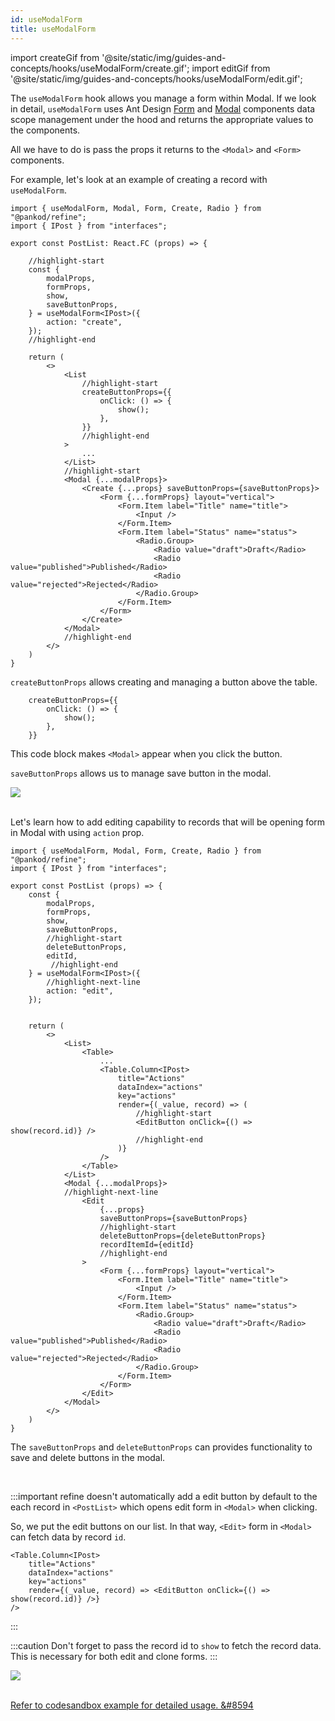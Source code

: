 ```yaml
---
id: useModalForm
title: useModalForm
---
```


import createGif from '@site/static/img/guides-and-concepts/hooks/useModalForm/create.gif';
import editGif from '@site/static/img/guides-and-concepts/hooks/useModalForm/edit.gif';

The `useModalForm` hook allows you manage a form within Modal. If we look in detail, `useModalForm` uses Ant Design [Form](https://ant.design/components/form/) and [Modal](https://ant.design/components/modal/) components data scope management under the hood and returns the appropriate values to the components.

All we have to do is pass the props it returns to the `<Modal>` and `<Form>` components.

For example, let's look at an example of creating a record with `useModalForm`.

```tsx title="pages/posts/list.tsx"
import { useModalForm, Modal, Form, Create, Radio } from "@pankod/refine";
import { IPost } from "interfaces";

export const PostList: React.FC (props) => {

    //highlight-start
    const {
        modalProps,
        formProps,
        show,
        saveButtonProps,
    } = useModalForm<IPost>({
        action: "create",
    });
    //highlight-end

    return (
        <>
            <List
                //highlight-start
                createButtonProps={{
                    onClick: () => {
                        show();
                    },
                }}
                //highlight-end
            >
                ...
            </List>
            //highlight-start
            <Modal {...modalProps}>
                <Create {...props} saveButtonProps={saveButtonProps}>
                    <Form {...formProps} layout="vertical">
                        <Form.Item label="Title" name="title">
                            <Input />
                        </Form.Item>
                        <Form.Item label="Status" name="status">
                            <Radio.Group>
                                <Radio value="draft">Draft</Radio>
                                <Radio value="published">Published</Radio>
                                <Radio value="rejected">Rejected</Radio>
                            </Radio.Group>
                        </Form.Item>
                    </Form>
                </Create>
            </Modal>
            //highlight-end
        </>
    )
}

```

`createButtonProps` allows creating and managing a button above the table.

```tsx
    createButtonProps={{
        onClick: () => {
            show();
        },
    }}
```

This code block makes `<Modal>` appear when you click the button.

`saveButtonProps` allows us to manage save button in the modal.

<div style={{textAlign: "center"}}>
    <img src={createGif} />
</div>

<br />

Let's learn how to add editing capability to records that will be opening form in Modal with using `action` prop.

```tsx title="pages/posts/list.tsx"
import { useModalForm, Modal, Form, Create, Radio } from "@pankod/refine";
import { IPost } from "interfaces";

export const PostList (props) => {
    const {
        modalProps,
        formProps,
        show,
        saveButtonProps,
        //highlight-start
        deleteButtonProps,
        editId,
         //highlight-end
    } = useModalForm<IPost>({
        //highlight-next-line
        action: "edit",
    });


    return (
        <>
            <List>
                <Table>
                    ...
                    <Table.Column<IPost>
                        title="Actions"
                        dataIndex="actions"
                        key="actions"
                        render={(_value, record) => (
                            //highlight-start
                            <EditButton onClick={() => show(record.id)} />
                            //highlight-end
                        )}
                    />
                </Table>
            </List>
            <Modal {...modalProps}>
            //highlight-next-line
                <Edit
                    {...props}
                    saveButtonProps={saveButtonProps}
                    //highlight-start
                    deleteButtonProps={deleteButtonProps}
                    recordItemId={editId}
                    //highlight-end
                >
                    <Form {...formProps} layout="vertical">
                        <Form.Item label="Title" name="title">
                            <Input />
                        </Form.Item>
                        <Form.Item label="Status" name="status">
                            <Radio.Group>
                                <Radio value="draft">Draft</Radio>
                                <Radio value="published">Published</Radio>
                                <Radio value="rejected">Rejected</Radio>
                            </Radio.Group>
                        </Form.Item>
                    </Form>
                </Edit>
            </Modal>
        </>
    )
}
```

The `saveButtonProps` and `deleteButtonProps` can provides functionality to save and delete buttons in the modal.

<br />

:::important
refine doesn't automatically add a edit button by default to the each record in `<PostList>` which opens edit form in `<Modal>` when clicking.

So, we put the edit buttons on our list. In that way, `<Edit>` form in `<Modal>` can fetch data by record `id`.

```tsx
<Table.Column<IPost>
    title="Actions"
    dataIndex="actions"
    key="actions"
    render={(_value, record) => <EditButton onClick={() => show(record.id)} />}
/>
```

:::

:::caution
Don't forget to pass the record id to `show` to fetch the record data. This is necessary for both edit and clone forms.
:::

<div style={{textAlign: "center"}}>
    <img src={editGif} />
</div>

<br />

[Refer to codesandbox example for detailed usage. &#8594](https://www.google.com.tr)


<!-- Markdowntable olucak.
Useform ve useModal'ın tüm proplarını aldığını belirtebiliriz.

`useModalForm` expects argument with the following keys:

-   `action`: lorem lorem
-   `autoSubmitClose`: lorem lorem
-   `defaultFormValues`: lorem lorem
-   `defaultVisible`: lorem lorem
-   `form`: lorem lorem
-   `mutationMode`: lorem lorem
-   `onMutationError`: lorem lorem
-   `onMutationSuccess`: lorem lorem
-   `redirect`: lorem lorem
-   `submit`: lorem lorem
-   `submitOnEnter`: lorem lorem
-   `undoableTimeout`: lorem lorem
-   `warnWhenUnsavedChanges`: lorem lorem

The return value of `useModalForm` is an object, using the following keys:

-   `show`: lorem lorem
-   `formProps`: lorem lorem
-   `modalProps`: lorem lorem
-   `saveButtonProps`: lorem lorem
-   `deleteButtonProps`: lorem lorem
-   `formLoading`: lorem lorem
-   `submit`: lorem lorem
-   `initialValues`: lorem lorem
-   `visible`: lorem lorem
-   `close`: lorem lorem
-   `defaultFormValuesLoading`: lorem lorem
-   `formValues`: lorem lorem
-   `formResult`: lorem lorem
-   `form`: lorem lorem
-   `editId`: lorem lorem
-   `setEditId`: lorem lorem
-   `queryResult`: lorem lorem
-   `mutationResult`: lorem lorem
-   `setCloneId`: lorem lorem
-   `cloneId`: lorem lorem -->

